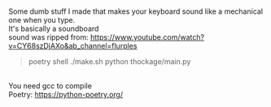 
<br>Some dumb stuff I made that makes your keyboard sound like a mechanical one when you type.
<br>It's basically a soundboard
<br>sound was ripped from: https://www.youtube.com/watch?v=CY68szDjAXo&ab_channel=flurples

>poetry shell
> ./make.sh
> python thockage/main.py

<br>You need gcc to compile
<br>Poetry: https://python-poetry.org/
